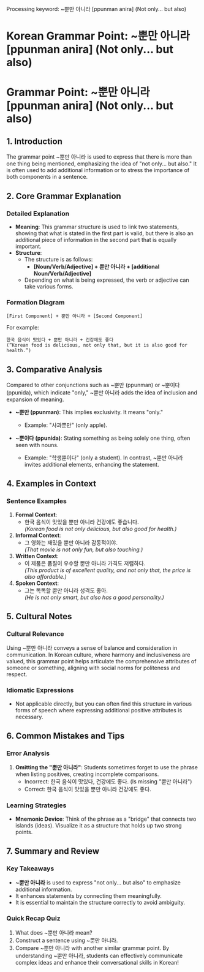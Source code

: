Processing keyword: ~뿐만 아니라 [ppunman anira] (Not only... but also)
# Korean Grammar Point: ~뿐만 아니라 [ppunman anira] (Not only... but also)
# Grammar Point: ~뿐만 아니라 [ppunman anira] (Not only... but also)
## 1. Introduction
The grammar point ~뿐만 아니라 is used to express that there is more than one thing being mentioned, emphasizing the idea of "not only... but also." It is often used to add additional information or to stress the importance of both components in a sentence.
## 2. Core Grammar Explanation
### Detailed Explanation
- **Meaning**: This grammar structure is used to link two statements, showing that what is stated in the first part is valid, but there is also an additional piece of information in the second part that is equally important.
- **Structure**: 
  - The structure is as follows:
    - **[Noun/Verb/Adjective] + 뿐만 아니라 + [additional Noun/Verb/Adjective]**
  - Depending on what is being expressed, the verb or adjective can take various forms.
### Formation Diagram
```
[First Component] + 뿐만 아니라 + [Second Component]
```
For example:
```
한국 음식이 맛있다 + 뿐만 아니라 + 건강에도 좋다
(“Korean food is delicious, not only that, but it is also good for health.”)
```
## 3. Comparative Analysis
Compared to other conjunctions such as ~뿐만 (ppunman) or ~뿐이다 (ppunida), which indicate "only," ~뿐만 아니라 adds the idea of inclusion and expansion of meaning. 
- **~뿐만 (ppunman)**: This implies exclusivity. It means "only." 
  - Example: "사과뿐만" (only apple).
  
- **~뿐이다 (ppunida)**: Stating something as being solely one thing, often seen with nouns.
  - Example: "학생뿐이다" (only a student).
In contrast, ~뿐만 아니라 invites additional elements, enhancing the statement.
## 4. Examples in Context
### Sentence Examples
1. **Formal Context**: 
   - 한국 음식이 맛있을 뿐만 아니라 건강에도 좋습니다.  
   *(Korean food is not only delicious, but also good for health.)*
2. **Informal Context**: 
   - 그 영화는 재밌을 뿐만 아니라 감동적이야.  
   *(That movie is not only fun, but also touching.)*
3. **Written Context**: 
   - 이 제품은 품질이 우수할 뿐만 아니라 가격도 저렴하다.  
   *(This product is of excellent quality, and not only that, the price is also affordable.)*
4. **Spoken Context**: 
   - 그는 똑똑할 뿐만 아니라 성격도 좋아.  
   *(He is not only smart, but also has a good personality.)*
## 5. Cultural Notes
### Cultural Relevance
Using ~뿐만 아니라 conveys a sense of balance and consideration in communication. In Korean culture, where harmony and inclusiveness are valued, this grammar point helps articulate the comprehensive attributes of someone or something, aligning with social norms for politeness and respect.
### Idiomatic Expressions
- Not applicable directly, but you can often find this structure in various forms of speech where expressing additional positive attributes is necessary.
## 6. Common Mistakes and Tips
### Error Analysis
1. **Omitting the "뿐만 아니라"**: Students sometimes forget to use the phrase when listing positives, creating incomplete comparisons.
   - Incorrect: 한국 음식이 맛있다, 건강에도 좋다. (Is missing "뿐만 아니라")
   - Correct: 한국 음식이 맛있을 뿐만 아니라 건강에도 좋다.
### Learning Strategies
- **Mnemonic Device**: Think of the phrase as a "bridge" that connects two islands (ideas). Visualize it as a structure that holds up two strong points.
## 7. Summary and Review
### Key Takeaways
- **~뿐만 아니라** is used to express "not only... but also" to emphasize additional information.
- It enhances statements by connecting them meaningfully.
- It is essential to maintain the structure correctly to avoid ambiguity.
### Quick Recap Quiz
1. What does ~뿐만 아니라 mean?
2. Construct a sentence using ~뿐만 아니라.
3. Compare ~뿐만 아니라 with another similar grammar point.
By understanding ~뿐만 아니라, students can effectively communicate complex ideas and enhance their conversational skills in Korean!
